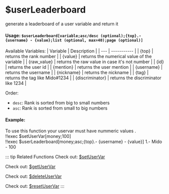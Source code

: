 # $userLeaderboard
generate a leaderboard of a user variable and return it

#### Usage: `$userLeaderboard[variable;asc/desc (optional);{top}.- {username} - {value};list (optional, max=40);page (optional)]`

Available Variables:
| Variable | Description |
| --- | ----------- |
| {top} | returns the rank number |
| {value} | returns the numerical value of the variable |
| {raw_value} | returns the raw value in case it's not number |
| {id} | returns the user id |
| {mention} | returns the user mention |
| {username} | returns the username |
| {nickname} | returns the nickname |
| {tag} | returns the tag like Mido#1234 |
| {discriminator} | returns the discriminator like 1234 |

Order:
* `desc`: Rank is sorted from big to small numbers
* `asc`: Rank is sorted from small to big numbers

#### Example:
To use this function your uservar must have nummeric values .
<br/>
<discord-messages>
	<discord-message :bot="false" role-color="#ffcc9a" author="Mido">
		!!exec $setUserVar[money;100] <br/>
        !!exec $userLeaderboard[money;asc;{top}.- {username} - {value}]
	</discord-message>
    <discord-message :bot="true" role-color="#0099ff" author="Custom Command" avatar="https://media.discordapp.net/avatars/725721249652670555/781224f90c3b841ba5b40678e032f74a.webp">
		1.- Mido - 100
	</discord-message>
</discord-messages>

::: tip Related Functions
Check out: [$setUserVar](../Variables/getUserVar.md)

Check out: [$getUserVar](../Variables/getUserVar.md)

Check out: [$deleteUserVar](../Variables/deleteUserVar.md)

Check out: [$resetUserVar](../Variables/resetUserVar.md)
:::
